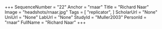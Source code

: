+++
SequenceNumber = "22"
Anchor = "rnaar"
Title = "Richard Naar"
Image = "headshots/rnaar.jpg"
Tags = [ "replicator", ]
ScholarUrl = "None"
UniUrl = "None"
LabUrl = "None"
StudyId = "Muller2003"
PersonId = "rnaar"
FullName = "Richard Naar"
+++